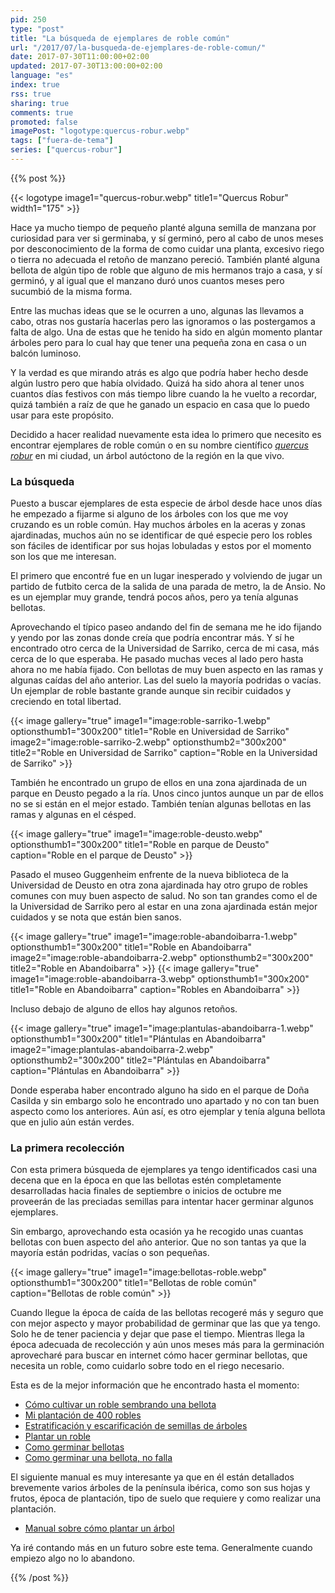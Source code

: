 ```yaml
---
pid: 250
type: "post"
title: "La búsqueda de ejemplares de roble común"
url: "/2017/07/la-busqueda-de-ejemplares-de-roble-comun/"
date: 2017-07-30T11:00:00+02:00
updated: 2017-07-30T13:00:00+02:00
language: "es"
index: true
rss: true
sharing: true
comments: true
promoted: false
imagePost: "logotype:quercus-robur.webp"
tags: ["fuera-de-tema"]
series: ["quercus-robur"]
---
```


{{% post %}}

{{< logotype image1="quercus-robur.webp" title1="Quercus Robur" width1="175" >}}

Hace ya mucho tiempo de pequeño planté alguna semilla de manzana por curiosidad para ver si germinaba, y sí germinó, pero al cabo de unos meses por desconocimiento de la forma de como cuidar una planta, excesivo riego o tierra no adecuada el retoño de manzano pereció. También planté alguna bellota de algún tipo de roble que alguno de mis hermanos trajo a casa, y sí germinó, y al igual que el manzano duró unos cuantos meses pero sucumbió de la misma forma.

Entre las muchas ideas que se le ocurren a uno, algunas las llevamos a cabo, otras nos gustaría hacerlas pero las ignoramos o las postergamos a falta de algo. Una de estas que he tenido ha sido en algún momento plantar árboles pero para lo cual hay que tener una pequeña zona en casa o un balcón luminoso.

Y la verdad es que mirando atrás es algo que podría haber hecho desde algún lustro pero que había olvidado. Quizá ha sido ahora al tener unos cuantos días festivos con más tiempo libre cuando la he vuelto a recordar, quizá también a raíz de que he ganado un espacio en casa que lo puedo usar para este propósito.

Decidido a hacer realidad nuevamente esta idea lo primero que necesito es encontrar ejemplares de roble común o en su  nombre científico [_quercus robur_](https://es.wikipedia.org/wiki/Quercus_robur) en mi ciudad, un árbol autóctono de la región en la que vivo.

### La búsqueda

Puesto a buscar ejemplares de esta especie de árbol desde hace unos días he empezado a fijarme si alguno de los árboles con los que me voy cruzando es un roble común. Hay muchos árboles en la aceras y zonas ajardinadas, muchos aún no se identificar de qué especie pero los robles son fáciles de identificar por sus hojas lobuladas y estos por el momento son los que me interesan.

El primero que encontré fue en un lugar inesperado y volviendo de jugar un partido de futbito cerca de la salida de una parada de metro, la de Ansio. No es un ejemplar muy grande, tendrá pocos años, pero ya tenía algunas bellotas.

Aprovechando el típico paseo andando del fin de semana me he ido fijando y yendo por las zonas donde creía que podría encontrar más. Y sí he encontrado otro cerca de la Universidad de Sarriko, cerca de mi casa, más cerca de lo que esperaba. He pasado muchas veces al lado pero hasta ahora no me había fijado. Con bellotas de muy buen aspecto en las ramas y algunas caídas del año anterior. Las del suelo la mayoría podridas o vacías. Un ejemplar de roble bastante grande aunque sin recibir cuidados y creciendo en total libertad.

{{< image
    gallery="true"
    image1="image:roble-sarriko-1.webp" optionsthumb1="300x200" title1="Roble en Universidad de Sarriko"
    image2="image:roble-sarriko-2.webp" optionsthumb2="300x200" title2="Roble en Universidad de Sarriko"
    caption="Roble en la Universidad de Sarriko" >}}

También he encontrado un grupo de ellos en una zona ajardinada de un parque en Deusto pegado a la ría. Unos cinco juntos aunque un par de ellos no se si están en el mejor estado. También tenían algunas bellotas en las ramas y algunas en el césped.

{{< image
    gallery="true"
    image1="image:roble-deusto.webp" optionsthumb1="300x200" title1="Roble en parque de Deusto"
    caption="Roble en el parque de Deusto" >}}

Pasado el museo Guggenheim enfrente de la nueva biblioteca de la Universidad de Deusto en otra zona ajardinada hay otro grupo de robles comunes con muy buen aspecto de salud. No son tan grandes como el de la Universidad de Sarriko pero al estar en una zona ajardinada están mejor cuidados y se nota que están bien sanos.

{{< image
    gallery="true"
    image1="image:roble-abandoibarra-1.webp" optionsthumb1="300x200" title1="Roble en Abandoibarra"
    image2="image:roble-abandoibarra-2.webp" optionsthumb2="300x200" title2="Roble en Abandoibarra" >}}
{{< image
    gallery="true"
    image1="image:roble-abandoibarra-3.webp" optionsthumb1="300x200" title1="Roble en Abandoibarra"
    caption="Robles en Abandoibarra" >}}

Incluso debajo de alguno de ellos hay algunos retoños.

{{< image
    gallery="true"
    image1="image:plantulas-abandoibarra-1.webp" optionsthumb1="300x200" title1="Plántulas en Abandoibarra"
    image2="image:plantulas-abandoibarra-2.webp" optionsthumb2="300x200" title2="Plántulas en Abandoibarra"
    caption="Plántulas en Abandoibarra" >}}

Donde esperaba haber encontrado alguno ha sido en el parque de Doña Casilda y sin embargo solo he encontrado uno apartado y no con tan buen aspecto como los anteriores. Aún así, es otro ejemplar y tenía alguna bellota que en julio aún están verdes.

### La primera recolección

Con esta primera búsqueda de ejemplares ya tengo identificados casi una decena que en la época en que las bellotas estén completamente desarrolladas hacia finales de septiembre o inicios de octubre me proveerán de las preciadas semillas para intentar hacer germinar algunos ejemplares.

Sin embargo, aprovechando esta ocasión ya he recogido unas cuantas bellotas con buen aspecto del año anterior. Que no son tantas ya que la mayoría están podridas, vacías o son pequeñas.

{{< image
    gallery="true"
    image1="image:bellotas-roble.webp" optionsthumb1="300x200" title1="Bellotas de roble común"
    caption="Bellotas de roble común" >}}

Cuando llegue la época de caída de las bellotas recogeré más y seguro que con mejor aspecto y mayor probabilidad de germinar que las que ya tengo. Solo he de tener paciencia y dejar que pase el tiempo. Mientras llega la época adecuada de recolección y aún unos meses más para la germinación aprovecharé para buscar en internet cómo hacer germinar bellotas, que necesita un roble, como cuidarlo sobre todo en el riego necesario.

Esta es de la mejor información que he encontrado hasta el momento:

* [Cómo cultivar un roble sembrando una bellota](http://es.wikihow.com/cultivar-un-roble-sembrando-una-bellota)
* [Mi plantación de 400 robles](http://www.taringa.net/posts/ecologia/16638670/Mi-plantacion-de-400-Robles.html)
* [Estratificación y escarificación de semillas de árboles](http://www.bonsaimenorca.com/articulos/articulos-tecnicos/estratificacion-y-escarificacion-de-semillas-de-arboles/)
* [Plantar un roble](https://www.youtube.com/watch?v=PipVZtWx62Q)
* [Como germinar bellotas](https://www.youtube.com/watch?v=aZQzbc5GYGU)
* [Como germinar una bellota, no falla](https://www.youtube.com/watch?v=QRCDilvqa5E)

El siguiente manual es muy interesante ya que en él están detallados brevemente varios árboles de la península ibérica, como son sus hojas y frutos, época de plantación, tipo de suelo que requiere y como realizar una plantación.

* [Manual sobre cómo plantar un árbol](http://www.fao.org/forestry/42699-03d582e9a4cf155861b78cb5365260c16.pdf)

Ya iré contando más en un futuro sobre este tema. Generalmente cuando empiezo algo no lo abandono.

{{% /post %}}

